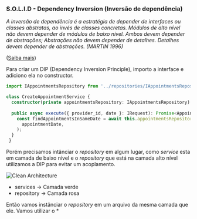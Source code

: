### S.O.L.I.D - Dependency Inversion (Inversão de dependência)
*A inversão de dependência é a estratégia de depender de interfaces ou classes abstratas, ao invés de classes concretas.*
*Módulos de alto nível não devem depender de módulos de baixo nível. Ambos devem depender de abstrações;
Abstrações não devem depender de detalhes. Detalhes devem depender de abstrações. (MARTIN 1996)*

([Saiba mais]( https://medium.com/contexto-delimitado/o-princ%C3%ADpio-da-invers%C3%A3o-de-depend%C3%AAncia-d52987634fa9#:~:text=A%20invers%C3%A3o%20de%20depend%C3%AAncia%20%C3%A9,ao%20inv%C3%A9s%20de%20classes%20concretas.))

Para criar um DIP (Dependency Inversion Principle), importo a interface e adiciono ela no constructor.

```ts
import IAppointmentsRepository from '../repositories/IAppointmentsRepository';

class CreateAppointmentService {
  constructor(private appointmentsRepository: IAppointmentsRepository) {}
  
  public async execute({ provider_id, date }: IRequest): Promise<Appointment> {
    const findAppointmentsInSameDate = await this.appointmentsRepository.findByDate(
      appointmentDate,
    );
  }  
 }
```

Porém precisamos intânciar o *repository* em algum lugar, como *service* esta em camada de baixo nível e o *repository* que está na camada alto nível utilizamos a DIP para evitar um acoplamento.

![Clean Architecture](https://koenig-media.raywenderlich.com/uploads/2019/06/Clean-Architecture-graph.png)

* services -> Camada verde
* repository -> Camada rosa

Então vamos instânciar o *repository* em um arquivo da mesma camada que ele. Vamos utilizar o *
